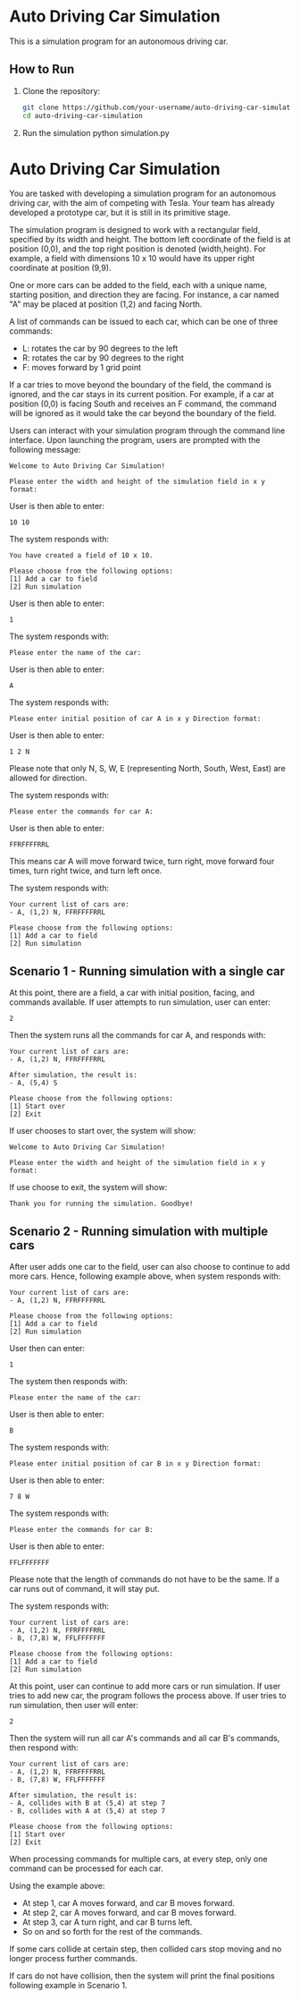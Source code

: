 # Auto Driving Car Simulation

This is a simulation program for an autonomous driving car.

## How to Run

1. Clone the repository:
   ```bash
   git clone https://github.com/your-username/auto-driving-car-simulation.git
   cd auto-driving-car-simulation

2. Run the simulation
   python simulation.py

# Auto Driving Car Simulation

You are tasked with developing a simulation program for an autonomous driving car, with the aim of competing with Tesla. Your team has already developed a prototype car, but it is still in its primitive stage.

The simulation program is designed to work with a rectangular field, specified by its width and height. The bottom left coordinate of the field is at position (0,0), and the top right position is denoted (width,height). For example, a field with dimensions 10 x 10 would have its upper right coordinate at position (9,9).

One or more cars can be added to the field, each with a unique name, starting position, and direction they are facing. For instance, a car named "A" may be placed at position (1,2) and facing North.

A list of commands can be issued to each car, which can be one of three commands:

- L: rotates the car by 90 degrees to the left
- R: rotates the car by 90 degrees to the right
- F: moves forward by 1 grid point

If a car tries to move beyond the boundary of the field, the command is ignored, and the car stays in its current position. For example, if a car at position (0,0) is facing South and receives an F command, the command will be ignored as it would take the car beyond the boundary of the field.

Users can interact with your simulation program through the command line interface. Upon launching the program, users are prompted with the following message:

```
Welcome to Auto Driving Car Simulation!

Please enter the width and height of the simulation field in x y format:
```

User is then able to enter:

```
10 10
```

The system responds with:

```
You have created a field of 10 x 10.

Please choose from the following options:
[1] Add a car to field
[2] Run simulation
```

User is then able to enter:

```
1
```

The system responds with:

```
Please enter the name of the car:
```

User is then able to enter:

```
A
```

The system responds with:

```
Please enter initial position of car A in x y Direction format:
```

User is then able to enter:

```
1 2 N
```

Please note that only N, S, W, E (representing North, South, West, East) are allowed for direction.

The system responds with:

```
Please enter the commands for car A:
```

User is then able to enter:

```
FFRFFFFRRL
```

This means car A will move forward twice, turn right, move forward four times, turn right twice, and turn left once.

The system responds with:

```
Your current list of cars are:
- A, (1,2) N, FFRFFFFRRL

Please choose from the following options:
[1] Add a car to field
[2] Run simulation
```

## Scenario 1 - Running simulation with a single car

At this point, there are a field, a car with initial position, facing, and commands available. If user attempts to run simulation, user can enter:

```
2
```

Then the system runs all the commands for car A, and responds with:

```
Your current list of cars are:
- A, (1,2) N, FFRFFFFRRL

After simulation, the result is:
- A, (5,4) S

Please choose from the following options:
[1] Start over
[2] Exit
```

If user chooses to start over, the system will show:

```
Welcome to Auto Driving Car Simulation!

Please enter the width and height of the simulation field in x y format:
```

If use choose to exit, the system will show:

```
Thank you for running the simulation. Goodbye!
```

## Scenario 2 - Running simulation with multiple cars

After user adds one car to the field, user can also choose to continue to add more cars. Hence, following example above, when system responds with:

```
Your current list of cars are:
- A, (1,2) N, FFRFFFFRRL

Please choose from the following options:
[1] Add a car to field
[2] Run simulation
```

User then can enter:

```
1
```

The system then responds with:

```
Please enter the name of the car:
```

User is then able to enter:

```
B
```

The system responds with:

```
Please enter initial position of car B in x y Direction format:
```

User is then able to enter:

```
7 8 W
```

The system responds with:

```
Please enter the commands for car B:
```

User is then able to enter:

```
FFLFFFFFFF
```

Please note that the length of commands do not have to be the same. If a car runs out of command, it will stay put.

The system responds with:

```
Your current list of cars are:
- A, (1,2) N, FFRFFFFRRL
- B, (7,8) W, FFLFFFFFFF

Please choose from the following options:
[1] Add a car to field
[2] Run simulation
```

At this point, user can continue to add more cars or run simulation. If user tries to add new car, the program follows the process above. If user tries to run simulation, then user will enter:

```
2
```

Then the system will run all car A's commands and all car B's commands, then respond with:

```
Your current list of cars are:
- A, (1,2) N, FFRFFFFRRL
- B, (7,8) W, FFLFFFFFFF

After simulation, the result is:
- A, collides with B at (5,4) at step 7
- B, collides with A at (5,4) at step 7

Please choose from the following options:
[1] Start over
[2] Exit
```

When processing commands for multiple cars, at every step, only one command can be processed for each car.

Using the example above:
- At step 1, car A moves forward, and car B moves forward.
- At step 2, car A moves forward, and car B moves forward.
- At step 3, car A turn right, and car B turns left.
- So on and so forth for the rest of the commands.

If some cars collide at certain step, then collided cars stop moving and no longer process further commands.

If cars do not have collision, then the system will print the final positions following example in Scenario 1.
